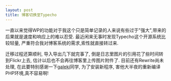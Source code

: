 ```yaml
---
layout: post
title: 博客切换至Typecho
---
```


一直以来觉得WP的功能对于我这个只是简单记录的人来说有些过于"强大",带来的后果就是速度和响应上的难以忍受. 最近闲来无事时发现Typecho这个开源系统比较轻量, 严重符合我对博客系统的需求,索性就直接转过来. 

迁移过程还算顺利, 导入导出几下就完事了, 倒是日志里图片的引用花了些时间转到Flickr上去, 估计以后也不会再往博客里上传图片附件了. 目前还有Rewrite尚未处理, 在此要特别感谢一下<a href="http://www.is-programmer.com/">galeki</a>同学, 为了安装新程序, 害他大半夜的重新编译PHP环境,真不容易啊! 
